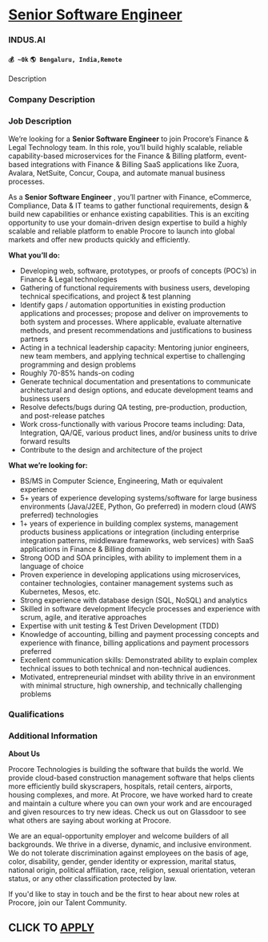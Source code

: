 # [Senior Software Engineer](https://www.remotewlb.com/apply/senior-software-engineer-89044)  
### INDUS.AI  
#### `💰 ~0k` `🌎 Bengaluru, India,Remote`  

Description

### Company Description

### Job Description

We’re looking for a **Senior Software Engineer** to join Procore’s Finance & Legal Technology team. In this role, you’ll build highly scalable, reliable capability-based microservices for the Finance & Billing platform, event-based integrations with Finance & Billing SaaS applications like Zuora, Avalara, NetSuite, Concur, Coupa, and automate manual business processes.

As a **Senior Software Engineer** , you’ll partner with Finance, eCommerce, Compliance, Data & IT teams to gather functional requirements, design & build new capabilities or enhance existing capabilities. This is an exciting opportunity to use your domain-driven design expertise to build a highly scalable and reliable platform to enable Procore to launch into global markets and offer new products quickly and efficiently.

**What you’ll do:**

  * Developing web, software, prototypes, or proofs of concepts (POC’s) in Finance & Legal technologies
  * Gathering of functional requirements with business users, developing technical specifications, and project & test planning
  * Identify gaps / automation opportunities in existing production applications and processes; propose and deliver on improvements to both system and processes. Where applicable, evaluate alternative methods, and present recommendations and justifications to business partners
  * Acting in a technical leadership capacity: Mentoring junior engineers, new team members, and applying technical expertise to challenging programming and design problems
  * Roughly 70-85% hands-on coding
  * Generate technical documentation and presentations to communicate architectural and design options, and educate development teams and business users
  * Resolve defects/bugs during QA testing, pre-production, production, and post-release patches
  * Work cross-functionally with various Procore teams including: Data, Integration, QA/QE, various product lines, and/or business units to drive forward results
  * Contribute to the design and architecture of the project

 **What we’re looking for:**

  * BS/MS in Computer Science, Engineering, Math or equivalent experience
  * 5+ years of experience developing systems/software for large business environments (Java/J2EE, Python, Go preferred) in modern cloud (AWS preferred) technologies 
  * 1+ years of experience in building complex systems, management products business applications or integration (including enterprise integration patterns, middleware frameworks, web services) with SaaS applications in Finance & Billing domain
  * Strong OOD and SOA principles, with ability to implement them in a language of choice
  * Proven experience in developing applications using microservices, container technologies, container management systems such as Kubernetes, Mesos, etc.
  * Strong experience with database design (SQL, NoSQL) and analytics
  * Skilled in software development lifecycle processes and experience with scrum, agile, and iterative approaches 
  * Expertise with unit testing & Test Driven Development (TDD)
  * Knowledge of accounting, billing and payment processing concepts and experience with finance, billing applications and payment processors preferred
  * Excellent communication skills: Demonstrated ability to explain complex technical issues to both technical and non-technical audiences.
  * Motivated, entrepreneurial mindset with ability thrive in an environment with minimal structure, high ownership, and technically challenging problems

### Qualifications

### Additional Information

 **About Us**

Procore Technologies is building the software that builds the world. We provide cloud-based construction management software that helps clients more efficiently build skyscrapers, hospitals, retail centers, airports, housing complexes, and more. At Procore, we have worked hard to create and maintain a culture where you can own your work and are encouraged and given resources to try new ideas. Check us out on Glassdoor to see what others are saying about working at Procore.

We are an equal-opportunity employer and welcome builders of all backgrounds. We thrive in a diverse, dynamic, and inclusive environment. We do not tolerate discrimination against employees on the basis of age, color, disability, gender, gender identity or expression, marital status, national origin, political affiliation, race, religion, sexual orientation, veteran status, or any other classification protected by law.

If you'd like to stay in touch and be the first to hear about new roles at Procore, join our Talent Community.

  
## CLICK TO [APPLY](https://www.remotewlb.com/apply/senior-software-engineer-89044)

